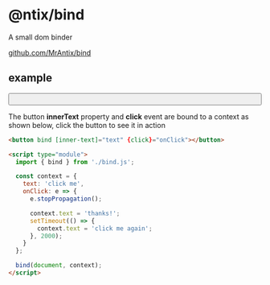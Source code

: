 # @ntix/bind

A small dom binder

[github.com/MrAntix/bind](https://github.com/MrAntix/bind/)

## example

<pre style="display:flex">
  <button bind [inner-text]="text" {click}="onClick" style="flex:1;padding:10px"></button>
</pre>

The button **innerText** property and **click** event are bound to a context as shown below, click the button to see it in action

<script type="module">
  import { bind } from './media/bind.js'

  const context = {
    text: 'click me',
    onClick: e => {
      e.stopPropagation();

      context.text = 'thanks!';
      setTimeout(() => {
        context.text = 'click me again';
      }, 2000);
    }
  }

  bind(document, context);
</script>

```html
<button bind [inner-text]="text" {click}="onClick"></button>

<script type="module">
  import { bind } from './bind.js';

  const context = {
    text: 'click me',
    onClick: e => {
      e.stopPropagation();

      context.text = 'thanks!';
      setTimeout(() => {
        context.text = 'click me again';
      }, 2000);
    }
  };

  bind(document, context);
</script>
```
